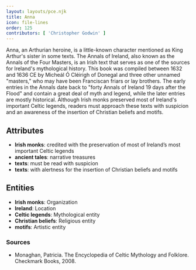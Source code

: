 ```yaml
---
layout: layouts/pce.njk
title: Anna
icon: file-lines
order: 125
contributors: [ 'Christopher Godwin' ]
---
```

Anna, an Arthurian heroine, is a little-known character mentioned as King Arthur's sister in some texts. The Annals of Ireland, also known as the Annals of the Four Masters, is an Irish text that serves as one of the sources for Ireland's mythological history. This book was compiled between 1632 and 1636 CE by Micheál Ó Cléirigh of Donegal and three other unnamed "masters," who may have been Franciscan friars or lay brothers. The early entries in the Annals date back to "forty Annals of Ireland 19 days after the Flood" and contain a great deal of myth and legend, while the later entries are mostly historical. Although Irish monks preserved most of Ireland's important Celtic legends, readers must approach these texts with suspicion and an awareness of the insertion of Christian beliefs and motifs.

## Attributes

- **Irish monks**: credited with the preservation of most of Ireland’s most important Celtic legends
- **ancient tales**: narrative treasures
- **texts**: must be read with suspicion
- **texts**: with alertness for the insertion of Christian beliefs and motifs

## Entities

- **Irish monks**: Organization
- **Ireland**: Location
- **Celtic legends**: Mythological entity
- **Christian beliefs**: Religious entity
- **motifs**: Artistic entity

### Sources

- Monaghan, Patricia. The Encyclopedia of Celtic Mythology and Folklore. Checkmark Books, 2008.

